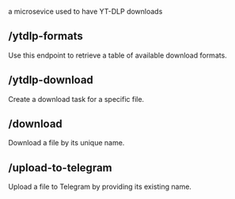 a microsevice used to have YT-DLP downloads

## /ytdlp-formats
Use this endpoint to retrieve a table of available download formats.

## /ytdlp-download
Create a download task for a specific file.

## /download
Download a file by its unique name.

## /upload-to-telegram
Upload a file to Telegram by providing its existing name.

